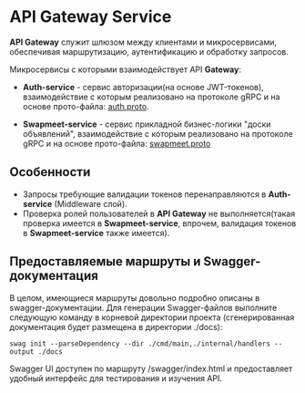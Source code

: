 # API Gateway Service

**API Gateway** служит шлюзом между клиентами и микросервисами, обеспечивая маршрутизацию, аутентификацию и обработку запросов.

Микросервисы с которыми взаимодействует API **Gateway**:

* **Auth-service** - сервис авторизации(на основе JWT-токенов), взаимодействие с которым реализовано на протоколе gRPC и на основе прото-файла: [auth.proto](/proto/auth.proto). 

* **Swapmeet-service** - сервис прикладной бизнес-логики "доски объявлений", взаимодействие с которым реализовано на протоколе gRPC и на основе прото-файла: [swapmeet.proto](/proto/swapmeet.proto)


## Особенности

* Запросы требующие валидации токенов перенаправляются в **Auth-service** (Middleware слой).
* Проверка ролей пользователей в **API Gateway** не выполняется(такая проверка имеется в **Swapmeet-service**, впрочем, валидация токенов в **Swapmeet-service** также имеется). 



## Предоставляемые маршруты и Swagger-документация

В целом, имеющиеся маршруты довольно подробно описаны в swagger-документации. Для генерации Swagger-файлов выполните следующую команду в корневой директории проекта (сгенерированная документация будет размещена в директории ./docs):

`swag init --parseDependency --dir ./cmd/main,./internal/handlers --output ./docs`

Swagger UI доступен по маршруту /swagger/index.html и предоставляет удобный интерфейс для тестирования и изучения API.

